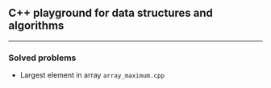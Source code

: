 ## C++ playground for data structures and algorithms

---

### Solved problems

- Largest element in array `array_maximum.cpp`

